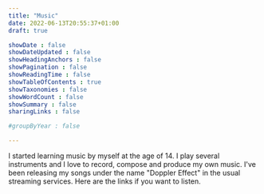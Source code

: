 ```yaml
---
title: "Music"
date: 2022-06-13T20:55:37+01:00
draft: true

showDate : false
showDateUpdated : false
showHeadingAnchors : false
showPagination : false
showReadingTime : false
showTableOfContents : true
showTaxonomies : false 
showWordCount : false
showSummary : false
sharingLinks : false

#groupByYear : false

---
```


I started learning music by myself at the age of 14. I play several instruments and I love to record, compose and produce my own music. I've been releasing my songs under the name "Doppler Effect" in the usual streaming services. Here are the links if you want to listen.